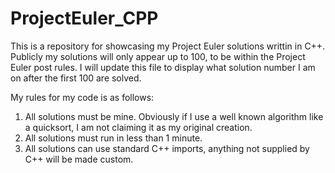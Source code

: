 # ProjectEuler_CPP

This is a repository for showcasing my Project Euler solutions writtin in C++. Publicly my solutions will only appear up to 100, to be within the Project Euler post rules. I will update this file to display what solution number I am on after the first 100 are solved.

My rules for my code is as follows:
1. All solutions must be mine. Obviously if I use a well known algorithm like a quicksort, I am not claiming it as my original creation.
2. All solutions must run in less than 1 minute.
3. All solutions can use standard C++ imports, anything not supplied by C++ will be made custom.
